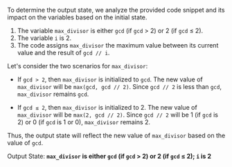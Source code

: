 To determine the output state, we analyze the provided code snippet and its impact on the variables based on the initial state. 

1. The variable `max_divisor` is either `gcd` (if `gcd` > 2) or 2 (if `gcd` ≤ 2).
2. The variable `i` is 2.
3. The code assigns `max_divisor` the maximum value between its current value and the result of `gcd // i`.

Let's consider the two scenarios for `max_divisor`:

- If `gcd > 2`, then `max_divisor` is initialized to `gcd`. The new value of `max_divisor` will be `max(gcd, gcd // 2)`. Since `gcd // 2` is less than `gcd`, `max_divisor` remains `gcd`.

- If `gcd ≤ 2`, then `max_divisor` is initialized to 2. The new value of `max_divisor` will be `max(2, gcd // 2)`. Since `gcd // 2` will be 1 (if `gcd` is 2) or 0 (if `gcd` is 1 or 0), `max_divisor` remains 2.

Thus, the output state will reflect the new value of `max_divisor` based on the value of `gcd`.

Output State: **`max_divisor` is either `gcd` (if `gcd` > 2) or 2 (if `gcd` ≤ 2); `i` is 2**